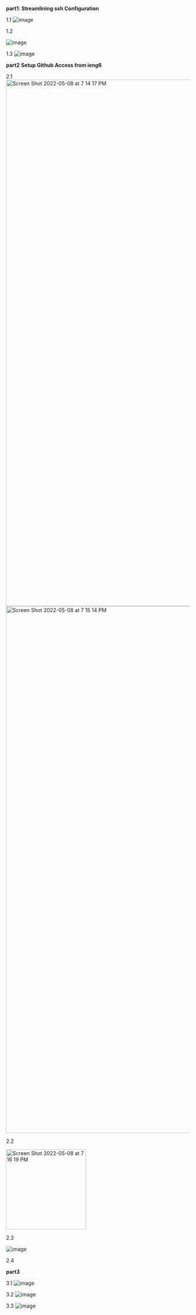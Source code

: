 **part1**:
**Streamlining ssh Configuration**


1.1
![image](https://user-images.githubusercontent.com/97008935/167276588-1c13da4f-48f6-4bd7-b9c8-b60fb7d0945b.png)

1.2

![image](https://user-images.githubusercontent.com/97008935/167276736-d10ba536-7a6b-4507-8138-b702df63aade.png)

1.3
![image](https://user-images.githubusercontent.com/97008935/167279204-850dad56-747b-4adf-b584-2f798d0699bf.png)

**part2**
**Setup Github Access from ieng6**

2.1 
<img width="1440" alt="Screen Shot 2022-05-08 at 7 14 17 PM" src="https://user-images.githubusercontent.com/97008935/167329268-fdff3c06-c713-4f42-b47a-0e7844c87a0c.png">
<img width="1440" alt="Screen Shot 2022-05-08 at 7 15 14 PM" src="https://user-images.githubusercontent.com/97008935/167329339-cc42ca9b-6ec7-483b-a11b-95da0cc8920e.png">

2.2

<img width="219" alt="Screen Shot 2022-05-08 at 7 16 19 PM" src="https://user-images.githubusercontent.com/97008935/167329445-e8c6c346-5520-4d90-899f-d37626d26f18.png">

2.3

![image](https://user-images.githubusercontent.com/97008935/167337214-42b64f67-be16-49f5-85fb-d19c417dc6a5.png)

2.4


**part3**

3.1 
![image](https://user-images.githubusercontent.com/97008935/167281654-3a9987b7-16c8-4228-8c34-582a30a3bc36.png)


3.2 
![image](https://user-images.githubusercontent.com/97008935/167281896-962b9362-8721-43a1-ad3d-aefd235c5435.png)



3.3
![image](https://user-images.githubusercontent.com/97008935/167327780-e8101841-d4d2-4e86-b9d3-96efd80b4384.png)

